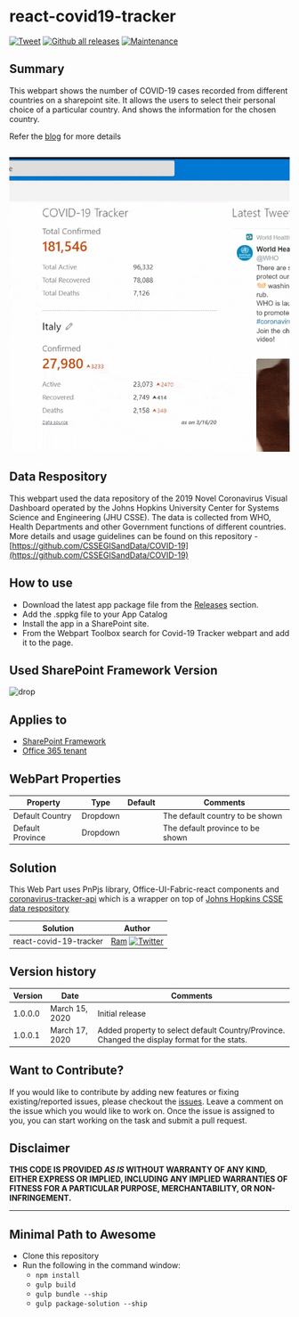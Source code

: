 # react-covid19-tracker
[![Tweet](https://img.shields.io/twitter/url?url=https://github.com/RamPrasadMeenavalli/react-covid19-tracker)](https://twitter.com/intent/tweet?text=SPFx%20COVID-19%20tracker%20webpart&url=https://github.com/RamPrasadMeenavalli/react-covid19-tracker) 
[![Github all releases](https://img.shields.io/github/downloads/RamPrasadMeenavalli/react-covid19-tracker/total.svg)](https://github.com/RamPrasadMeenavalli/react-covid19-tracker/releases/)
[![Maintenance](https://img.shields.io/badge/Maintained%3F-yes-green.svg)](https://github.com/RamPrasadMeenavalli/react-covid19-tracker)
## Summary
This webpart shows the number of COVID-19 cases recorded from different countries on a sharepoint site. It allows the users to select their personal choice of a particular country. And shows the information for the chosen country.

Refer the [blog](https://blog.meenavalli.in/post/spfx-covid-19-tracker-webpart) for more details
##  
![covid19-tracker](/assets/screen-one.gif) 

## Data Respository
This webpart used the data repository of the 2019 Novel Coronavirus Visual Dashboard operated by the Johns Hopkins University Center for Systems Science and Engineering (JHU CSSE).
The data is collected from WHO, Health Departments and other Government functions of different countries. More details and usage guidelines can be found on this repository - [https://github.com/CSSEGISandData/COVID-19](https://github.com/CSSEGISandData/COVID-19)

## How to use
- Download the latest app package file from the [Releases](https://github.com/RamPrasadMeenavalli/react-covid19-tracker/releases) section. 
- Add the .sppkg file to your App Catalog 
- Install the app in a SharePoint site.
- From the Webpart Toolbox search for Covid-19 Tracker webpart and add it to the page.

## Used SharePoint Framework Version 
![drop](https://img.shields.io/badge/version-1.10.0-green.svg)

## Applies to

* [SharePoint Framework](https:/dev.office.com/sharepoint)
* [Office 365 tenant](https://dev.office.com/sharepoint/docs/spfx/set-up-your-development-environment)


## WebPart Properties
 
Property |Type|Default| Comments
--------------------|----|--------|----------
Default Country | Dropdown |  | The default country to be shown
Default Province | Dropdown |   | The default province to be shown
## Solution
This Web Part uses PnPjs library, Office-UI-Fabric-react components and [coronavirus-tracker-api](https://github.com/ExpDev07/coronavirus-tracker-api) which is a wrapper on top of [Johns Hopkins CSSE data respository](https://github.com/CSSEGISandData/COVID-19)

Solution|Author
--------|---------
react-covid-19-tracker|[Ram](https://twitter.com/ram_meenavalli) [![Twitter](https://img.shields.io/twitter/follow/ram_meenavalli.svg?style=social&label=@ram_meenavalli)](https://twitter.com/ram_meenavalli)

## Version history

Version|Date|Comments
-------|----|--------
1.0.0.0|March 15, 2020|Initial release
1.0.0.1|March 17, 2020|Added property to select default Country/Province. Changed the display format for the stats.

## Want to Contribute? 
If you would like to contribute by adding new features or fixing existing/reported issues, please checkout the [issues](https://github.com/RamPrasadMeenavalli/react-covid19-tracker/issues). Leave a comment on the issue which you would like to work on. Once the issue is assigned to you, you can start working on the task and submit a pull request. 

## Disclaimer
**THIS CODE IS PROVIDED *AS IS* WITHOUT WARRANTY OF ANY KIND, EITHER EXPRESS OR IMPLIED, INCLUDING ANY IMPLIED WARRANTIES OF FITNESS FOR A PARTICULAR PURPOSE, MERCHANTABILITY, OR NON-INFRINGEMENT.**

---

## Minimal Path to Awesome

- Clone this repository
- Run the following in the command window:
  - `npm install`
  - `gulp build`
  - `gulp bundle --ship`
  - `gulp package-solution --ship`
